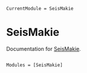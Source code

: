 ```@meta
CurrentModule = SeisMakie
```

# SeisMakie

Documentation for [SeisMakie](https://github.com/SeismicJulia/SeisMakie.jl).

```@index
```

```@autodocs
Modules = [SeisMakie]
```
